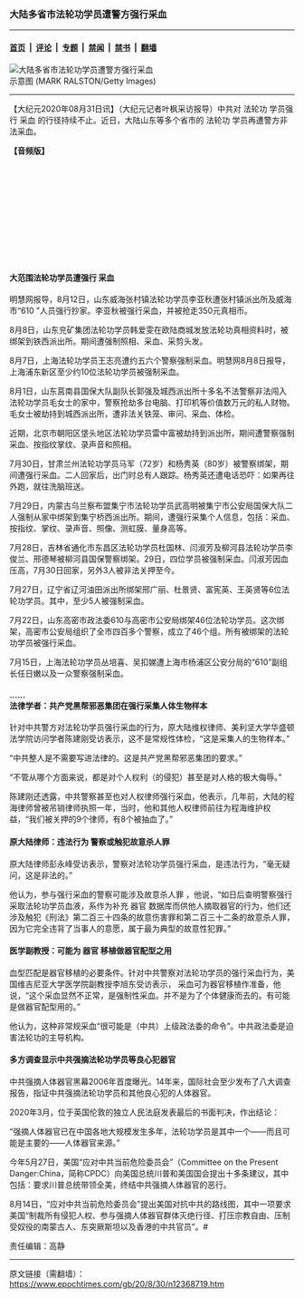 ### 大陆多省市法轮功学员遭警方强行采血

---

#### [首页](../../../..?n12368719) &nbsp;|&nbsp; [评论](../../../../../epoch-comment?n12368719) &nbsp;|&nbsp; [专题](../../../../../epoch-special?n12368719) &nbsp;|&nbsp; [禁闻](../../../../../epoch-news?n12368719) &nbsp;|&nbsp; [禁书](../../../../../books?n12368719) &nbsp;|&nbsp; [翻墙](https://github.com/gfw-breaker/nogfw/blob/master/README.md?n12368719)


<div><img alt="大陆多省市法轮功学员遭警方强行采血" class="attachment-djy_600_400 size-djy_600_400 wp-post-image" src="https://i.epochtimes.com/assets/uploads/2020/08/AA1-1.jpg"/>
<div class="caption">
 示意图 (MARK RALSTON/Getty Images)
</div></div><hr/><div class="post_content" id="artbody" itemprop="articleBody">
 <!-- article content begin -->
 <p>
  【大纪元2020年08月31日讯】（大纪元记者叶枫采访报导）中共对
  <ok href="https://www.epochtimes.com/gb/tag/%E6%B3%95%E8%BD%AE%E5%8A%9F.html">
   法轮功
  </ok>
  学员强行
  <ok href="https://www.epochtimes.com/gb/tag/%E9%87%87%E8%A1%80.html">
   采血
  </ok>
  的行径持续不止。近日，大陆山东等多个省市的
  <ok href="https://www.epochtimes.com/gb/tag/%E6%B3%95%E8%BD%AE%E5%8A%9F.html">
   法轮功
  </ok>
  学员再遭警方非法采血。
 </p>
 <p>
  <strong>
   【音频版】
  </strong>
 </p>
 <div style="width: 100%; height: 170px; margin-bottom: 20px; border-radius: 10px; overflow:hidden;">
 </div>
 <h4>
  大范围法轮功学员遭强行
  <ok href="https://www.epochtimes.com/gb/tag/%E9%87%87%E8%A1%80.html">
   采血
  </ok>
 </h4>
 <p>
  明慧网报导，8月12日，山东威海张村镇法轮功学员李亚秋遭张村镇派出所及威海市“610 ”人员强行抄家。李亚秋被强行采血，并被抢走350元真相币。
 </p>
 <p>
  8月8日，山东兖矿集团法轮功学员韩爱雯在欧陆商城发放法轮功真相资料时，被绑架到铁西派出所。期间遭强制照相、采血、采剪头发。
 </p>
 <p>
  8月7日，上海法轮功学员王志亮遭约五六个警察强制采血。明慧网8月8日报导，上海浦东新区至少约10位法轮功学员被强制采血。
 </p>
 <p>
  8月1日，山东莒南县国保大队副队长郭强及城西派出所十多名不法警察非法闯入法轮功学员毛女士的家中，警察抢劫多台电脑、打印机等价值数万元的私人财物。毛女士被劫持到城西派出所，遭非法关铁笼、审问、采血、体检。
 </p>
 <p>
  近期，北京市朝阳区垡头地区法轮功学员雷中富被劫持到派出所，期间遭警察强制采血、按指纹掌纹、录声音和照相。
 </p>
 <p>
  7月30日，甘肃兰州法轮功学员马军（72岁）和杨秀英（80岁）被警察绑架，期间遭强行采血。二人回家后，出门时总有人跟踪。杨秀英还遭电话恐吓：如果再往外跑，就往洗脑班送。
 </p>
 <p>
  7月29日，内蒙古乌兰察布盟集宁市法轮功学员武高明被集宁市公安局国保大队二人强制从家中绑架到集宁桥西派出所。期间，遭强行采集个人信息，包括：采血、按指纹、掌纹、录声音、照像、测虹膜、量身高等。
 </p>
 <p>
  7月28日，吉林省通化市东昌区法轮功学员杜国林、闫淑芳及柳河县法轮功学员李俊兰、邢德琴被柳河县国保警察绑架。29日，四位学员被强制采血。闫淑芳因血压高，7月30日回家，另外3人被非法关押至今。
 </p>
 <p>
  7月27日，辽宁省辽河油田派出所绑架邢广丽、杜景贤、富宪英、王英贤等6位法轮功学员。其中，至少5人被强制采血。
 </p>
 <p>
  7月22日，山东高密市政法委610与高密市公安局绑架46位法轮功学员。这次绑架，高密市公安局组织了全市四百多个警察，成立了46个组。所有被绑架的法轮功学员被强行采血。
 </p>
 <p>
  7月15日，上海法轮功学员丛培喜、吴扣娣遭上海市杨浦区公安分局的“610”副组长任日嫩以及一众警察强制采血。
 </p>
 <h4>
  ……
  <br/>
  法律学者：共产党黑帮邪恶集团在强行采集人体生物样本
 </h4>
 <p>
  针对中共警方对法轮功学员强行采血的行为，原大陆维权律师、美利坚大学华盛顿法学院访问学者陈建刚受访表示，这不是常规性体检，“这是采集人的生物样本。”
 </p>
 <p>
  “中共整人是不需要写进法律的。这是共产党黑帮邪恶集团的要求。”
 </p>
 <p>
  “不管从哪个方面来说，都是对个人权利（的侵犯）甚至是对人格的极大侮辱。”
 </p>
 <p>
  陈建刚还透露，中共警察甚至也对人权律师强行采血，他表示，几年前，大陆的程海律师曾被吊销律师执照一年，当时，他和其他人权律师前往为程海维护权益，“我们被关押的9个律师，有8个被抽血了。”
 </p>
 <h4>
  原大陆律师：违法行为 警察或触犯故意杀人罪
 </h4>
 <p>
  原大陆律师彭永峰受访表示，警察对法轮功学员强行采血，是违法行为，“毫无疑问，这是非法的。”
 </p>
 <p>
  他认为，参与强行采血的警察可能涉及故意杀人罪 ，他说，“如日后查明警察强行采取法轮功学员血液，系作为补充
  <ok href="https://www.epochtimes.com/gb/tag/%E5%99%A8%E5%AE%98.html">
   器官
  </ok>
  数据库而供他人摘取器官的行为，他们还涉及触犯《刑法》第二百三十四条的故意伤害罪和第二百三十二条的故意杀人罪，因为它完全违背了当事人的意愿，属于最为典型的故意性犯罪。”
 </p>
 <h4>
  医学副教授：可能为
  <ok href="https://www.epochtimes.com/gb/tag/%E5%99%A8%E5%AE%98.html">
   器官
  </ok>
  移植做器官配型之用
 </h4>
 <p>
  血型匹配是器官移植的必要条件。针对中共警察对法轮功学员的强行采血行为，美国维吉尼亚大学医学院副教授李旭东受访表示， 采血可为器官移植作准备，他说，“这个采血显然不正常，是强制性采血。并不是为了个体健康而去的。有可能是做器官配型用的。”
 </p>
 <p>
  他认为，这种非常规采血“很可能是（中共）上级政法委的命令”。中共政法委是迫害法轮功的主导机构。
 </p>
 <h4>
  多方调查显示中共强摘法轮功学员等良心犯器官
 </h4>
 <p>
  中共强摘人体器官黑幕2006年首度曝光。14年来，国际社会至少发布了八大调查报告，指证中共强摘法轮功学员和其他良心犯的人体器官。
 </p>
 <p>
  2020年3月，位于英国伦敦的独立人民法庭发表最后的书面判决，作出结论：
 </p>
 <p>
  “强摘人体器官已在中国各地大规模发生多年，法轮功学员是其中一个——而且可能是主要的——人体器官来源。”
 </p>
 <p>
  今年5月27日，美国“应对中共当前危险委员会”（Committee on the Present Danger:China，简称CPDC）向美国总统川普和美国国会提出十多条建议，其中包括：要求川普总统带领全美，终结中共强摘人体器官的恶行。
 </p>
 <p>
  8月14日，“应对中共当前危险委员会”提出美国对抗中共的路线图，其中一项要求美国“制裁所有侵犯人权、参与强摘人体器官群体灭绝行径、打压宗教自由、压制受奴役的南蒙古人、东突厥斯坦以及香港的中共官员”。#
 </p>
 <p>
  责任编辑：高静
 </p>
 <!-- article content end -->
 <div id="below_article_ad">
 </div>
</div>


---

原文链接（需翻墙）：https://www.epochtimes.com/gb/20/8/30/n12368719.htm